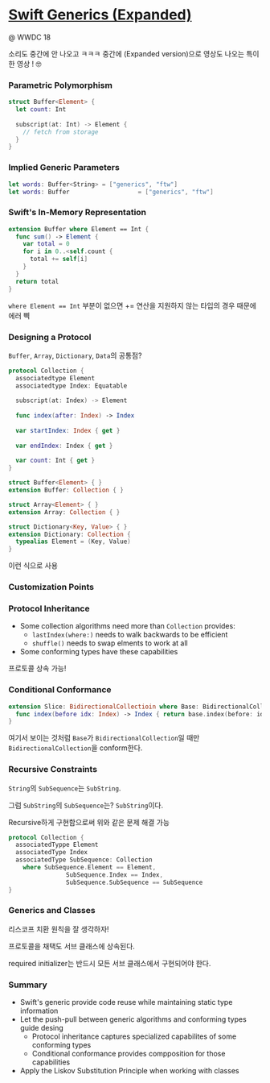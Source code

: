 # [Swift Generics (Expanded)](https://developer.apple.com/videos/play/wwdc2018/406/)

@ WWDC 18

소리도 중간에 안 나오고 ㅋㅋㅋ 중간에 (Expanded version)으로 영상도 나오는 특이한 영상 ! 🤓



### Parametric Polymorphism

```swift
struct Buffer<Element> {
  let count: Int
  
  subscript(at: Int) -> Element {
    // fetch from storage
  }
}
```



### Implied Generic Parameters

```swift
let words: Buffer<String> = ["generics", "ftw"]
let words: Buffer					= ["generics", "ftw"]
```



### Swift's In-Memory Representation

```swift
extension Buffer where Element == Int { 
  func sum() -> Element {
    var total = 0
    for i in 0..<self.count {
      total += self[i]
    }
  }
  return total
}
```

`where Element == Int` 부분이 없으면 += 연산을 지원하지 않는 타입의 경우 때문에 에러 삑



### Designing a Protocol

`Buffer`, `Array`, `Dictionary`, `Data`의 공통점?

```swift
protocol Collection {
  associatedtype Element
  associatedtype Index: Equatable
  
  subscript(at: Index) -> Element
  
  func index(after: Index) -> Index
  
  var startIndex: Index { get }
  
  var endIndex: Index { get }
  
  var count: Int { get }
}

struct Buffer<Element> { }
extension Buffer: Collection { }

struct Array<Element> { }
extension Array: Collection { }

struct Dictionary<Key, Value> { }
extension Dictionary: Collection {
  typealias Element = (Key, Value)
}
```

이런 식으로 사용



### Customization Points



### Protocol Inheritance

* Some collection algorithms need more than `Collection` provides:
  * `lastIndex(where:)` needs to walk backwards to be efficient
  * `shuffle()` needs to swap elments to work at all
* Some conforming types have these capabilities

프로토콜 상속 가능!



### Conditional Conformance

```swift
extension Slice: BidirectionalCollectioin where Base: BidirectionalCollection {
  func index(before idx: Index) -> Index { return base.index(before: idx) }
}
```

여기서 보이는 것처럼 `Base`가 `BidirectionalCollection`일 때만 `BidirectionalCollection`을 conform한다.



### Recursive Constraints

`String`의 `SubSequence`는 `SubString`.

그럼 `SubString`의 `SubSequence`는? `SubString`이다. 



Recursive하게 구현함으로써 위와 같은 문제 해결 가능

```swift
protocol Collection {
  associatedTyppe Element
  associatedType Index
  associatedType SubSequence: Collection
  	where SubSequence.Element == Element,
  				SubSequence.Index == Index,
  				SubSequence.SubSequence == SubSequence
}
```





### Generics and Classes

리스코프 치환 원칙을 잘 생각하자!

프로토콜을 채택도 서브 클래스에 상속된다.

required initializer는 반드시 모든 서브 클래스에서 구현되어야 한다.



### Summary

* Swift's generic provide code reuse while maintaining static type information
* Let the push-pull between generic algorithms and conforming types guide desing
  * Protocol inheritance captures specialized capabilites of some conforming types
  * Conditional conformance provides compposition for those capabilities
* Apply the Liskov Substitution Principle when working with classes